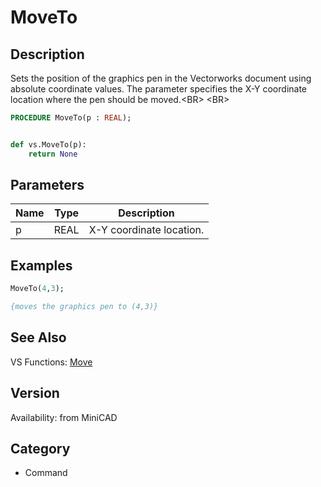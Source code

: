 # MoveTo

## Description
Sets the position of the graphics pen in the Vectorworks document using absolute coordinate values. The parameter specifies the X-Y coordinate location where the pen should be moved.&lt;BR&gt;
&lt;BR&gt;


```pascal
PROCEDURE MoveTo(p : REAL);
```

```python

def vs.MoveTo(p):
    return None
```

## Parameters
|Name|Type|Description|
|---|---|---|
|p|REAL|X-Y coordinate location.|

## Examples
```pascal
MoveTo(4,3);

{moves the graphics pen to (4,3)}
```

## See Also
VS Functions:
[Move](Move.md)

## Version
Availability: from MiniCAD
## Category
* Command

